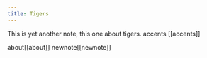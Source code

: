 ```yaml
---
title: Tigers
---
```


This is yet another note, this one about tigers.
accents [[accents]]

about[[about]]
newnote[[newnote]]
